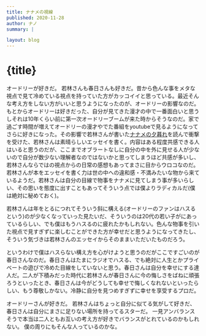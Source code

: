 ```yaml
---
title: ナナメの視線
published: 2020-11-28
author: ナノ
summary: |

layout: blog
---
```


# {title}

オードリーが好きだ。
若林さんも春日さんも好きだ。昔から色んな事をメタな視点で見て冷めている視点を持っていた方がカッコイイと思っている。最近そんな考え方をしない方がいいと思うようになったのが、オードリーの影響なのだ。もとからオードリーは好きだった、自分が見てきた漫才の中で一番面白いと思うしそれは10年くらい前に第一次オードリーブームが来た時からそうなのだ。家で過ごす時間が増えてオードリーの漫才やでた番組をyoutubeで見るようになってさらに好きになった。その影響で若林さんが書いた[ナナメの夕暮れ](https://www.amazon.co.jp/%E3%83%8A%E3%83%8A%E3%83%A1%E3%81%AE%E5%A4%95%E6%9A%AE%E3%82%8C-%E8%8B%A5%E6%9E%97-%E6%AD%A3%E6%81%AD/dp/4163908870)を読んで衝撃を受けた、若林さんは素晴らしいエッセイを書く。内容はある程度共感できる人はいると思うのだが、ここまでオブラートなしに自分の中を外に見せる人が少ないので自分が数少ない理解者なのではないかと思ってしまうほど共感が多いし、若林さんならではの視点からの日常の感想もあってまさに目からウロコなのだ。若林さんが本をエッセイを書く力は世の中への違和感・不満みたいな物から来ているようだ。若林さんは自分の目線で物事をナナメに見てしまう事が多いらしい、その思いを態度に出すこともあってそういう点では僕よりラディカルだ(僕は絶対に秘めておく)。

若林さんは年をとるにつれてそういう斜に構える(オードリーのファンはハスるという)のが少なくなっていった見たいだ、そういうのは20代の若い子がにあっているらしい、でも僕はもうハスるのに疲れたかもしれない。色んな物事を引いた視点で見すぎずに楽しむことができた方が幸せだと思うようになってきたし、そういう気づきは若林さんのエッセイからそのままいただいたものだろう。

というわけで僕はハスらない構え方を心がけようと思うのだがここですごいのが春日さんなのだ。春日さんはたまにラジオでハスる、でも絶対に人生とかプライベートの遊びで冷めた目線をしていないと思う。春日さんは自分を幸せにする達人だ。二人が下積みだった時代に若林さんが春日さんに今の悔しさをばねに頑張ろうといったとき、春日さんは今がどうしても幸せで悔しくなれないといったらしい、もう尊敬しかない。冷静に自分を見つめすぎずに幸せを享受するプロだ。


オードリーさんが好きだ。
若林さんはちょっと自分に似てる気がして好きだ、春日さんは自分にまさに足りない場所を持ってるスターだ。
一見アンバランスそうで本当は二人ともお互いの考え方が好きでバランスがとれているのかもしれない。
僕の周りにもそんな人っているのかな。